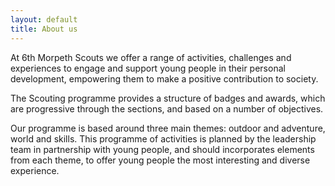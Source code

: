 ```yaml
---
layout: default
title: About us
---
```


At 6th Morpeth Scouts we offer a range of activities, challenges and experiences to engage and support young people in their personal development, empowering them to make a positive contribution to society.

The Scouting programme provides a structure of badges and awards, which are progressive through the sections, and based on a number of objectives.

Our programme is based around three main themes: outdoor and adventure, world and skills. This programme of activities is planned by the leadership team in partnership with young people, and should incorporates elements from each theme, to offer young people the most interesting and diverse experience.
